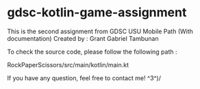 # gdsc-kotlin-game-assignment
This is the second assignment from GDSC USU Mobile Path (With documentation)
Created by : Grant Gabriel Tambunan

To check the source code, please follow the following path : 

RockPaperScissors/src/main/kotlin/main.kt

If you have any question, feel free to contact me! ^3^)/
